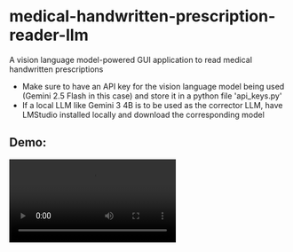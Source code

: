 # medical-handwritten-prescription-reader-llm
A vision language model-powered GUI application to read medical handwritten prescriptions

* Make sure to have an API key for the vision language model being used (Gemini 2.5 Flash in this case) and store it in a python file 'api_keys.py'
* If a local LLM like Gemini 3 4B is to be used as the corrector LLM, have LMStudio installed locally and download the corresponding model

## Demo:
![Demo video](https://github.com/sski11santanu/handwritten-medical-prescription-reader-llm/blob/main/Handwritten%20Medical%20Prescription%20Reader%20Demo.mp4)

